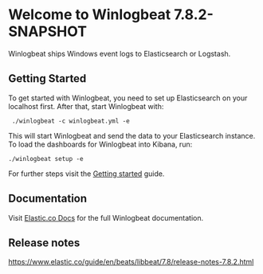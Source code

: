 # Welcome to Winlogbeat 7.8.2-SNAPSHOT

Winlogbeat ships Windows event logs to Elasticsearch or Logstash.

## Getting Started

To get started with Winlogbeat, you need to set up Elasticsearch on
your localhost first. After that, start Winlogbeat with:

     ./winlogbeat -c winlogbeat.yml -e

This will start Winlogbeat and send the data to your Elasticsearch
instance. To load the dashboards for Winlogbeat into Kibana, run:

    ./winlogbeat setup -e

For further steps visit the
[Getting started](https://www.elastic.co/guide/en/beats/winlogbeat/7.8/winlogbeat-getting-started.html) guide.

## Documentation

Visit [Elastic.co Docs](https://www.elastic.co/guide/en/beats/winlogbeat/7.8/index.html)
for the full Winlogbeat documentation.

## Release notes

https://www.elastic.co/guide/en/beats/libbeat/7.8/release-notes-7.8.2.html
